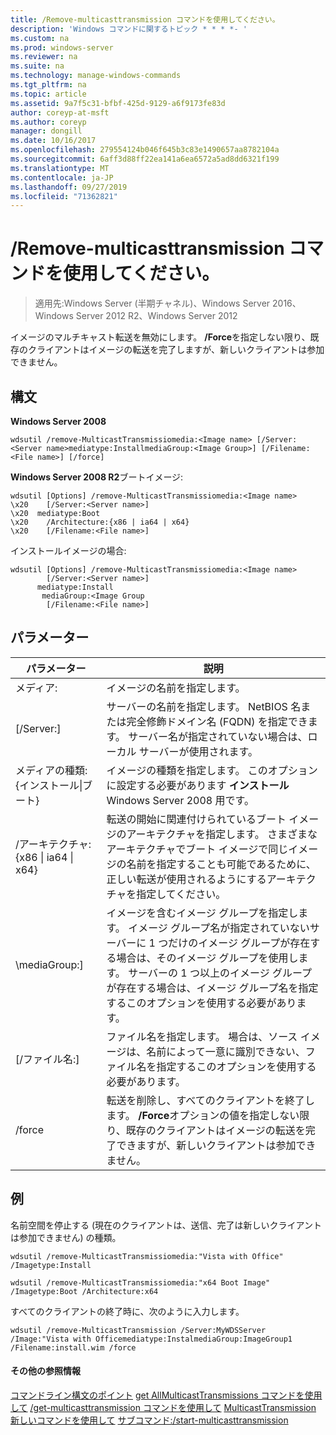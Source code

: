 ```yaml
---
title: /Remove-multicasttransmission コマンドを使用してください。
description: 'Windows コマンドに関するトピック * * * *- '
ms.custom: na
ms.prod: windows-server
ms.reviewer: na
ms.suite: na
ms.technology: manage-windows-commands
ms.tgt_pltfrm: na
ms.topic: article
ms.assetid: 9a7f5c31-bfbf-425d-9129-a6f9173fe83d
author: coreyp-at-msft
ms.author: coreyp
manager: dongill
ms.date: 10/16/2017
ms.openlocfilehash: 279554124b046f645b3c83e1490657aa8782104a
ms.sourcegitcommit: 6aff3d88ff22ea141a6ea6572a5ad8dd6321f199
ms.translationtype: MT
ms.contentlocale: ja-JP
ms.lasthandoff: 09/27/2019
ms.locfileid: "71362821"
---
```

# <a name="using-the-remove-multicasttransmission-command"></a>/Remove-multicasttransmission コマンドを使用してください。

>適用先:Windows Server (半期チャネル)、Windows Server 2016、Windows Server 2012 R2、Windows Server 2012

イメージのマルチキャスト転送を無効にします。 **/Force**を指定しない限り、既存のクライアントはイメージの転送を完了しますが、新しいクライアントは参加できません。
## <a name="syntax"></a>構文
**Windows Server 2008**
```
wdsutil /remove-MulticastTransmissiomedia:<Image name> [/Server:<Server name>mediatype:InstallmediaGroup:<Image Group>] [/Filename:<File name>] [/force]
```
**Windows Server 2008 R2**ブートイメージ:
```
wdsutil [Options] /remove-MulticastTransmissiomedia:<Image name>
\x20    [/Server:<Server name>]
\x20  mediatype:Boot
\x20    /Architecture:{x86 | ia64 | x64}
\x20    [/Filename:<File name>]
```
インストールイメージの場合:
```
wdsutil [Options] /remove-MulticastTransmissiomedia:<Image name>
        [/Server:<Server name>]
      mediatype:Install
       mediaGroup:<Image Group
        [/Filename:<File name>]
```
## <a name="parameters"></a>パラメーター
|パラメーター|説明|
|-------|--------|
メディア: <Image name>|イメージの名前を指定します。|
|[/Server:<Server name>]|サーバーの名前を指定します。 NetBIOS 名または完全修飾ドメイン名 (FQDN) を指定できます。 サーバー名が指定されていない場合は、ローカル サーバーが使用されます。|
メディアの種類: {インストール&#124;ブート}|イメージの種類を指定します。 このオプションに設定する必要があります **インストール** Windows Server 2008 用です。|
|/アーキテクチャ: {x86 &#124; ia64 &#124; x64}|転送の開始に関連付けられているブート イメージのアーキテクチャを指定します。 さまざまなアーキテクチャでブート イメージで同じイメージの名前を指定することも可能であるために、正しい転送が使用されるようにするアーキテクチャを指定してください。|
|\mediaGroup:<Image group name>]|イメージを含むイメージ グループを指定します。 イメージ グループ名が指定されていないサーバーに 1 つだけのイメージ グループが存在する場合は、そのイメージ グループを使用します。 サーバーの 1 つ以上のイメージ グループが存在する場合は、イメージ グループ名を指定するこのオプションを使用する必要があります。|
|[/ファイル名:<File name>]|ファイル名を指定します。 場合は、ソース イメージは、名前によって一意に識別できない、ファイル名を指定するこのオプションを使用する必要があります。|
|/force|転送を削除し、すべてのクライアントを終了します。 **/Force**オプションの値を指定しない限り、既存のクライアントはイメージの転送を完了できますが、新しいクライアントは参加できません。|
## <a name="BKMK_examples"></a>例
名前空間を停止する (現在のクライアントは、送信、完了は新しいクライアントは参加できません) の種類。
```
wdsutil /remove-MulticastTransmissiomedia:"Vista with Office"
/Imagetype:Install
```
```
wdsutil /remove-MulticastTransmissiomedia:"x64 Boot Image"
/Imagetype:Boot /Architecture:x64
```
すべてのクライアントの終了時に、次のように入力します。
```
wdsutil /remove-MulticastTransmission /Server:MyWDSServer
/Image:"Vista with Officemediatype:InstalmediaGroup:ImageGroup1
/Filename:install.wim /force
```
#### <a name="additional-references"></a>その他の参照情報
[コマンドライン構文のポイント](command-line-syntax-key.md)
[get AllMulticastTransmissions コマンドを使用して](using-the-get-allmulticasttransmissions-command.md)
[/get-multicasttransmission コマンドを使用して](using-the-get-multicasttransmission-command.md)
[MulticastTransmission 新しいコマンドを使用して](using-the-new-multicasttransmission-command.md)
[サブコマンド:/start-multicasttransmission](subcommand-start-multicasttransmission.md)

